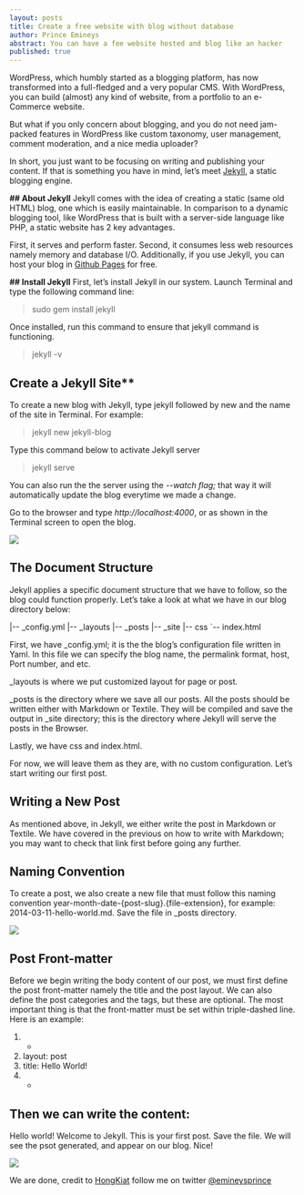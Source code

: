 ```yaml
---
layout: posts
title: Create a free website with blog without database
author: Prince Emineys
abstract: You can have a fee website hosted and blog like an hacker
published: true
---
```

WordPress, which humbly started as a blogging platform, has now transformed into a full-fledged and a very popular CMS. With WordPress, you can build (almost) any kind of website, from a portfolio to an e-Commerce website.

But what if you only concern about blogging, and you do not need jam-packed features in WordPress like custom taxonomy, user management, comment moderation, and a nice media uploader?

In short, you just want to be focusing on writing and publishing your content. If that is something you have in mind, let’s meet [Jekyll](http://jekyllrb.com/), a static blogging engine.

**## About Jekyll**
Jekyll comes with the idea of creating a static (same old HTML) blog, one which is easily maintainable. In comparison to a dynamic blogging tool, like WordPress that is built with a server-side language like PHP, a static website has 2 key advantages.

First, it serves and perform faster. Second, it consumes less web resources namely memory and database I/O. Additionally, if you use Jekyll, you can host your blog in [Github Pages](http://pages.github.com/) for free.

**## Install Jekyll**
First, let’s install Jekyll in our system. Launch Terminal and type the following command line:

> sudo gem install jekyll

Once installed, run this command to ensure that jekyll command is functioning.

> jekyll -v

## Create a Jekyll Site**
To create a new blog with Jekyll, type jekyll followed by new and the name of the site in Terminal. For example:

> jekyll new jekyll-blog

Type this command below to activate Jekyll server

> jekyll serve

You can also run the the server using the _--watch flag;_ that way it will automatically update the blog everytime we made a change.

Go to the browser and type _http://localhost:4000_, or as shown in the Terminal screen to open the blog.

![]({{site.baseurl}}/http://media02.hongkiat.com/blog-with-jekyll/jekyll-server.jpg)

## The Document Structure
Jekyll applies a specific document structure that we have to follow, so the blog could function properly. Let’s take a look at what we have in our blog directory below:

|-- _config.yml
|-- _layouts
|-- _posts
|-- _site
|-- css
`-- index.html

First, we have _config.yml; it is the the blog’s configuration file written in Yaml. In this file we can specify the blog name, the permalink format, host, Port number, and etc.

_layouts is where we put customized layout for page or post.

_posts is the directory where we save all our posts. All the posts should be written either with Markdown or Textile. They will be compiled and save the output in _site directory; this is the directory where Jekyll will serve the posts in the Browser.

Lastly, we have css and index.html.

For now, we will leave them as they are, with no custom configuration. Let’s start writing our first post.

## Writing a New Post
As mentioned above, in Jekyll, we either write the post in Markdown or Textile. We have covered in the previous on how to write with Markdown; you may want to check that link first before going any further.

## Naming Convention
To create a post, we also create a new file that must follow this naming convention year-month-date-{post-slug}.{file-extension}, for example: 2014-03-11-hello-world.md. Save the file in _posts directory.

![]({{site.baseurl}}/http://media02.hongkiat.com/blog-with-jekyll/new-post.jpg)

## Post Front-matter
Before we begin writing the body content of our post, we must first define the post front-matter namely the title and the post layout. We can also define the post categories and the tags, but these are optional. The most important thing is that the front-matter must be set within triple-dashed line. Here is an example:

1. -
2. layout: post
3. title: Hello World!
4. -

## Then we can write the content:
Hello world! Welcome to Jekyll. This is your first post.
Save the file. We will see the psot generated, and appear on our blog. Nice!

![]({{site.baseurl}}/http://media02.hongkiat.com/blog-with-jekyll/post-published.jpg)

We are done, credit to [HongKiat](http://www.hongkiat.com/) follow me on twitter [@emineysprince](http://www.twitter.com/emineysprince)


